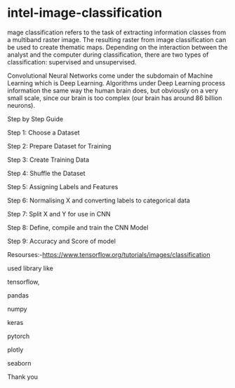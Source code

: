 # intel-image-classification

mage classification refers to the task of extracting information classes from a multiband raster image. 
The resulting raster from image classification can be used to create thematic maps. Depending on the interaction between the 
analyst and the computer during classification, there are two types of classification: supervised and unsupervised.

Convolutional Neural Networks come under the subdomain of Machine Learning which is Deep Learning. 
Algorithms under Deep Learning process information the same way the human brain does, 
but obviously on a very small scale, since our brain is too complex (our brain has around 86 billion neurons).



Step by Step Guide

Step 1: Choose a Dataset

Step 2: Prepare Dataset for Training

Step 3: Create Training Data

Step 4: Shuffle the Dataset

Step 5: Assigning Labels and Features

Step 6: Normalising X and converting labels to categorical data

Step 7: Split X and Y for use in CNN

Step 8: Define, compile and train the CNN Model

Step 9: Accuracy and Score of model


Resourses:-https://www.tensorflow.org/tutorials/images/classification

used library like

tensorflow,

pandas

numpy

keras

pytorch

plotly

seaborn 

Thank you
